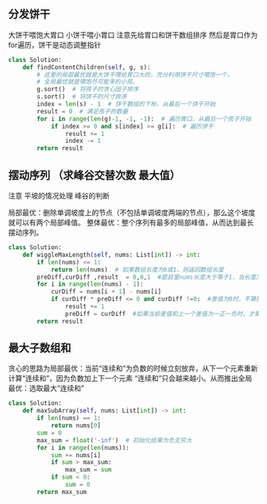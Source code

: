 ## 分发饼干
大饼干喂饱大胃口 小饼干喂小胃口
注意先给胃口和饼干数组排序
然后是胃口作为for遍历，饼干是动态调整指针
```python
class Solution:
    def findContentChildren(self, g, s):
        # 这里的局部最优就是大饼干喂给胃口大的，充分利用饼干尺寸喂饱一个，
        # 全局最优就是喂饱尽可能多的小孩。
        g.sort()  # 将孩子的贪心因子排序
        s.sort()  # 将饼干的尺寸排序
        index = len(s) - 1  # 饼干数组的下标，从最后一个饼干开始
        result = 0  # 满足孩子的数量
        for i in range(len(g)-1, -1, -1):  # 遍历胃口，从最后一个孩子开始
            if index >= 0 and s[index] >= g[i]:  # 遍历饼干
                result += 1
                index -= 1
        return result

```

## 摆动序列 （求峰谷交替次数 最大值）
注意 平坡的情况处理 
峰谷的判断 

局部最优：删除单调坡度上的节点（不包括单调坡度两端的节点），那么这个坡度就可以有两个局部峰值。
整体最优：整个序列有最多的局部峰值，从而达到最长摆动序列。

```python
class Solution:
    def wiggleMaxLength(self, nums: List[int]) -> int:
        if len(nums) <= 1:
            return len(nums)  # 如果数组长度为0或1，则返回数组长度
        preDiff,curDiff ,result  = 0,0,1  #题目里nums长度大于等于1，当长度为1时，其实到不了for循环里去，所以不用考虑nums长度
        for i in range(len(nums) - 1):
            curDiff = nums[i + 1] - nums[i]
            if curDiff * preDiff <= 0 and curDiff !=0:  #差值为0时，不算摆动
                result += 1
                preDiff = curDiff  #如果当前差值和上一个差值为一正一负时，才需要用当前差值替代上一个差值
        return result

```

## 最大子数组和
贪心的思路为局部最优：当前“连续和”为负数的时候立刻放弃，从下一个元素重新计算“连续和”，因为负数加上下一个元素 “连续和”只会越来越小。从而推出全局最优：选取最大“连续和”
```python
class Solution:
    def maxSubArray(self, nums: List[int]) -> int:
        if len(nums) == 1:
            return nums[0]
        sum = 0
        max_sum = float('-inf')  # 初始化结果为负无穷大
        for i in range(len(nums)):
            sum += nums[i]
            if sum > max_sum:
                max_sum = sum
            if sum < 0:
                sum = 0
        return max_sum
    
```
